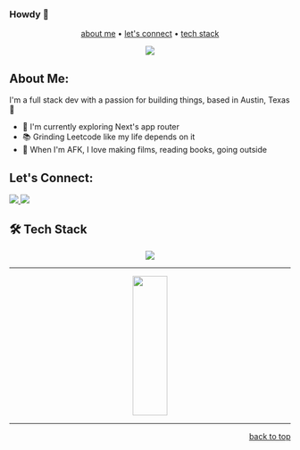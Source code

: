 ### Howdy 👋
<div align='center'>

<a href='#aboutme'>about me</a> • <a href='#connect'>let's connect</a> • <a href='#techstack'>tech stack</a>

<img src='https://komarev.com/ghpvc/?username=stevkim&color=blue'/> 
</div>

<a id='aboutme'></a>    
## About Me:

I'm a full stack dev with a passion for building things, based in Austin, Texas 🤠
- 🌱 I'm currently exploring Next's app router
- 📚 Grinding Leetcode like my life depends on it
- 🎥 When I'm AFK, I love making films, reading books, going outside

<a id='connect'></a>
## Let's Connect:
<p>
  <a href='https://www.linkedin.com/in/thomasgharbert/' target='_blank'>
    <img src='https://img.shields.io/badge/LinkedIn-0077B5?style=for-the-badge&logo=linkedin&logoColor=white' />
  </a>
  <a href='mailto:tgharbert3@gmail.com'>
    <img src='https://img.shields.io/badge/Gmail-D14836?style=for-the-badge&logo=gmail&logoColor=white' />
  </a>
</p>

<a id='techstack'></a>
## 🛠️ Tech Stack
<p align='center'>
  <img src='https://skillicons.dev/icons?i=js,css,aws,express,next,react,ts,mongodb,tailwind,git,mysql,postgres,nodejs,nginx,supabase,' />
</p>

---

<p align='center'>
<!--   <img src='https://github-readme-stats.vercel.app/api?username=tgharbert&theme=nord&show_icons=true' height='250px' width='60%'/> -->
  <img src='https://github-readme-stats.vercel.app/api/top-langs/?username=tgharbert&size_weight=0.5&count_weight=0.5&theme=nord'  height='250px' width='35%' />
</p>

---

<p align='right'><a href='#back-to-top'>back to top</a></p>
<!--
**tgharbert/tgharbert** is a ✨ _special_ ✨ repository because its `README.md` (this file) appears on your GitHub profile.

